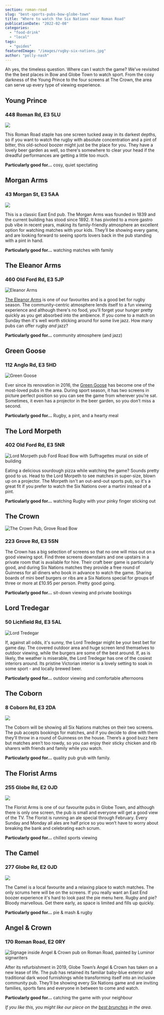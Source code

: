 ```yaml
---
section: roman-road
slug: "best-sports-pubs-bow-globe-town"
title: "Where to watch the Six Nations near Roman Road"
publicationDate: "2022-02-08"
categories: 
  - "food-drink"
  - "local"
tags: 
  - "guides"
featuredImage: "/images/rugby-six-nations.jpg"
author: "polly-nash"
---
```


Ah yes, the timeless question. Where can I watch the game? We've revisited the the best places in Bow and Globe Town to watch sport. From the cosy darkness of the Young Prince to the four screens at The Crown, the area can serve up every type of viewing experience.

## Young Prince

### 448 Roman Rd, E3 5LU

![](/images/Young-Prince-pub.jpg)

This Roman Road staple has one screen tucked away in its darkest depths, so if you want to watch the rugby with absolute concentration and a pint of bitter, this old-school boozer might just be the place for you. They have a lovely beer garden as well, so there's somewhere to clear your head if the dreadful performances are getting a little too much.

**Particularly good for...** cosy, quiet spectating

## Morgan Arms

### 43 Morgan St, E3 5AA

![](/images/Morgan-arms-pub-bow-mile-end-interior.jpg)

This is a classic East End pub. The Morgan Arms was founded in 1839 and the current building has stood since 1892. It has pivoted to a more gastro pub vibe in recent years, making its family-friendly atmosphere an excellent option for watching matches with your kids. They’ll be showing every game, and are looking forward to seeing sports lovers back in the pub standing with a pint in hand.

**Particularly good for...** watching matches with family

## The Eleanor Arms

### 460 Old Ford Rd, E3 5JP

![Eleanor Arms](/images/Elenoar-arms-pub-old-ford-road.jpg)

[The Eleanor Arms](https://romanroadlondon.com/eleanor-arms-pub/) is one of our favourites and is a good bet for rugby season. The community-centric atmosphere lends itself to a fun viewing experience and although there's no food, you'll forget your hunger pretty quickly as you get absorbed into the ambience. If you come to a match on Sunday then it's well worth sticking around for some live jazz. How many pubs can offer rugby _and_ jazz?

**Particularly good for...** community atmosphere (and jazz)

## Green Goose

### 112 Anglo Rd, E3 5HD

![Green Goose](/images/Green-Goose-Cardigan-Road-Bow-East-London.jpg)

Ever since its renovation in 2016, the [Green Goose](https://www.greengooselondon.com/) has become one of the most-loved pubs in the area. During sport season, it has two screens in picture perfect position so you can see the game from wherever you’re sat. Sometimes, it even has a projector in the beer garden, so you don’t miss a second.

**Particularly good for...** Rugby, a pint, and a hearty meal

## The Lord Morpeth

### 402 Old Ford Rd, E3 5NR

![Lord Morpeth pub Ford Road Bow with Suffragettes mural on side of building](/images/Lord-Morpeth-Ford-Road-Bow-01.jpg)

Eating a delicious sourdough pizza while watching the game? Sounds pretty good to us. Head to the Lord Morpeth to see matches in super-size, blown up on a projector. The Morpeth isn't an out-and-out sports pub, so it's a great fit if you prefer to watch the Six Nations over a martini instead of a pint.

**Particularly good for...** watching Rugby with your pinky finger sticking out

## The Crown

![The Crown Pub, Grove Road Bow](/images/Crown-pub-sports-pub-1024x683.jpg)

### 223 Grove Rd, E3 5SN

The Crown has a big selection of screens so that no one will miss out on a good viewing spot. Find three screens downstairs and one upstairs in a private room that is available for hire. Their craft beer game is particularly good, and during Six Nations matches they provide a free round of Guinness for all diners who book in advance to watch the game. Sharing boards of mini beef burgers or ribs are a Six Nations special for groups of three or more at £10.95 per person. Pretty good going.

**Particularly good for...** sit-down viewing and private bookings

## Lord Tredegar

### 50 Lichfield Rd, E3 5AL

![Lord Tredegar](/images/Lord-Tredegar.jpg)

If, against all odds, it's sunny, the Lord Tredegar might be your best bet for game day. The covered outdoor area and huge screen lend themselves to outdoor viewing, while the burgers are some of the best around. If, as is likely, the weather is miserable, the Lord Tredegar has one of the cosiest interiors around. Its pristine Victorian interior is a lovely setting to soak in some sport - and locally brewed beer.

**Particularly good for...** outdoor viewing and comfortable afternoons

## The Coborn

### 8 Coborn Rd, E3 2DA

![](/images/Coborn-Pub-Interior.jpg)

The Coborn will be showing all Six Nations matches on their two screens. The pub accepts bookings for matches, and if you decide to dine with them they’ll throw in a round of Guinness on the house. There’s a good buzz here but matches aren’t too rowdy, so you can enjoy their sticky chicken and rib sharers with friends and family while you watch.

**Particularly good for...** quality pub grub with family.

## The Florist Arms

### 255 Globe Rd, E2 0JD

![](/images/the-florist-arms.jpg)

The Florist Arms is one of our favourite pubs in Globe Town, and although there is only one screen, the pub is small and everyone will get a good view of the TV. The Florist is running an ale special through February. Every Sunday and Monday all ales are half price so you won’t have to worry about breaking the bank and celebrating each scrum. 

**Particularly good for...** chilled sports viewing

## The Camel

### 277 Globe Rd, E2 0JD

![](/images/the-camel-pub.jpg)

The Camel is a local favourite and a relaxing place to watch matches. The only scrums here will be on the screens. If you really want an East End boozer experience it's hard to look past the pie menu here. Rugby and pie? Bloody marvellous. Get there early, as space is limited and fills up quickly.

**Particularly good for...** pie & mash & rugby

## Angel & Crown

### 170 Roman Road, E2 0RY

![Signage inside Angel & Crown pub on Roman Road, painted by Luminor signwriters](/images/Angel-and-Crown-pub-02.jpg)

After its refurbishment in 2019, Globe Town’s Angel & Crown has taken on a new lease of life. The pub has retained its familiar baby-blue exterior and traditional dark wood furnishings while transforming itself into an inclusive community pub. They’ll be showing every Six Nations game and are inviting families, sports fans and everyone in between to come and watch.

**Particularly good for...** catching the game with your neighbour

_If you like this, you might like our piece on the [best brunches](https://romanroadlondon.com/best-brunch-bow-mile-end-globe-town/) in the area._ 


